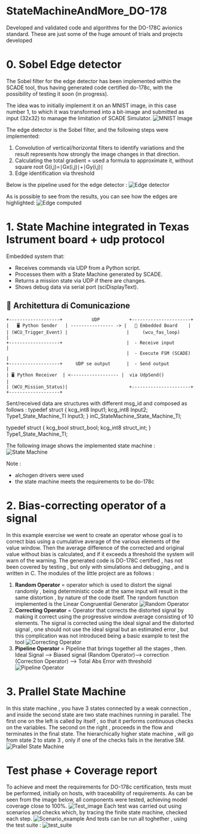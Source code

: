 # StateMachineAndMore_DO-178
Developed and validated code and algorithms for the DO-178C avionics standard. These are just some of the huge amount of trials and projects developed
# 0. Sobel Edge detector 
The Sobel filter for the edge detector has been implemented within the SCADE tool, thus having generated code certified do-178c, with the possibility of testing it soon (in progress).

The idea was to initially implement it on an MNIST image, in this case number 1, to which it was transformed into a bit-image and submitted as input (32x32) to manage the limitation of SCADE Simulator.
 ![MNIST Image ](img/edgeDetector_img_minst.PNG)

The edge detector is the Sobel filter, and the following steps were implemented:
1. Convolution of vertical/horizontal filters to identify variations and the result represents how strongly the image changes in that direction.
2. Calculating the total gradient = used a formula to approximate it, without square root G(i,j)=∣Gx(i,j)∣+∣Gy(i,j)∣
3. Edge identification via threshold

Below is the pipeline used for the edge detector : 
![Edge detector](img/edge_detector_root.PNG)

As is possible to see from the results, you can see how the edges are highlighted:
![Edge computed](img/edge_computed.PNG)




# 1. State Machine integrated in Texas Istrument board + udp protocol
Embedded system that:
- Receives commands via UDP from a Python script.
- Processes them with a State Machine generated by SCADE.
- Returns a mission state via UDP if there are changes.
- Shows debug data via serial port (sciDisplayText).

## 🔄 Architettura di Comunicazione

```plaintext
+-------------------+           UDP           +----------------------+
|   🖥️ Python Sender   | ---------------- -> |   🧠 Embedded Board    |
| (WCU_Trigger_Event) |                      |     (wcu_fas_loop)      |
+-------------------+                        |  - Receive input        |
                                             |  - Execute FSM (SCADE)  |
+-------------------+     UDP se output      |  - Send output          |
| 🖥️ Python Receiver  | <------------------ |  via UdpSend()           |
| (WCU_Mission_Status)|                       +----------------------+
+-------------------+
```


Sent/received data are structures with different msg_id and composed as follows :
typedef struct {
  kcg_int8 Input1;
  kcg_int8 Input2;
  Type1_State_Machine_TI Input3;
} inC_StateMachine_State_Machine_TI;

typedef struct {
  kcg_bool struct_bool;
  kcg_int8 struct_int;
} Type1_State_Machine_TI;

The following image shows the implemented state machine : 
 ![State Machine](img/StateMachineUDP.PNG)

 Note : 
- alchogen drivers were used
- the state machine meets the requirements to be do-178c

# 2. Bias-correcting operator of a signal
In this example exercise we went to create an operator whose goal is to correct bias using a cumulative average of the various elements of the value window. Then the average difference of the corrected and original value without bias is calculated, and if it exceeds a threshold the system will warn of the warning.
The generated code is DO-178C certified , has not been covered by testing , but only with simulations and debugging , and is written in C.
The modules of the little project are as follows :
1. **Random Operator** = operator which is used to distort the signal randomly , being deterministic code at the same input will result in the same distortion , by nature of the code itself. The random function implemented is the Linear Congruential Generator
 ![Random Operator](img/random.PNG)
2. **Correcting Operator** = Operator that corrects the distorted signal by making it correct using the progressive window average consisting of 10 elements. The signal is corrected using the ideal signal and the distorted signal , one should not use the ideal signal but an estimated error , but this complication was not introduced being a basic example to test the tool
![Correcting Operator](img/correcting_logic.PNG)
3. **Pipeline Operator** = Pipeline that brings together all the stages , then. Ideal Signal --> Biased signal (Random Operator)--> correction (Correction Operator) --> Total Abs Error with threshold
![Pipeline Operator](img/pipeline.PNG)

# 3. Prallel State Machine 
In this state machine , you have 3 states connected by a weak connection , and inside the second state are two state machines running in parallel.
The first one on the left is called by itself , so that it performs continuous checks on the variables.
The second on the right , proceeds in the flow and terminates in the final state.
The hierarchically higher state machine , will go from state 2 to state 3 , only if one of the checks fails in the iterative SM.
![Prallel State Machine](img/State_machine1.PNG)

# Test phase + Coverage report
To achieve and meet the requirements for DO-178c certification, tests must be performed, initially on hosts,
with traceability of requirements. As can be seen from the image below, all components were tested, achieving model coverage close to 100%.
![Test_image](img/Test_image.PNG)
Each test was carried out using scenarios and checks which, by tracing the finite state machine, checked each step.
![Scenario_example](img/Scenario_example.PNG)
And tests can be run all toghether , using the test suite : 
![test_suite](img/test_suite.PNG)

